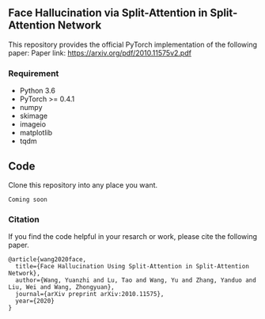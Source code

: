 ## Face Hallucination via Split-Attention in Split-Attention Network

This repository provides the official PyTorch implementation of the following paper:
Paper link: https://arxiv.org/pdf/2010.11575v2.pdf
### Requirement
* Python 3.6
* PyTorch >= 0.4.1
* numpy
* skimage
* imageio
* matplotlib
* tqdm
## Code
Clone this repository into any place you want.
```
Coming soon
```
### Citation
If you find the code helpful in your resarch or work, please cite the following paper.
```
@article{wang2020face,
  title={Face Hallucination Using Split-Attention in Split-Attention Network},
  author={Wang, Yuanzhi and Lu, Tao and Wang, Yu and Zhang, Yanduo and Liu, Wei and Wang, Zhongyuan},
  journal={arXiv preprint arXiv:2010.11575},
  year={2020}
}
```
